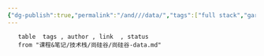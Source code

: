 ```yaml
---
{"dg-publish":true,"permalink":"/and///data/","tags":["full stack","gardenEntry"]}
---
```



``` dataview
   table  tags , author , link  , status
   from "课程&笔记/技术栈/尚硅谷/尚硅谷-data.md"
```